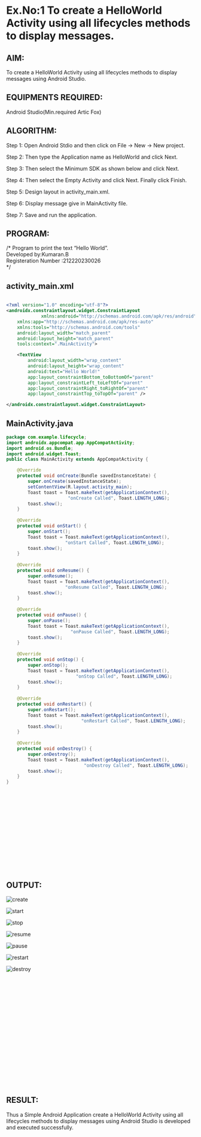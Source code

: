 # Ex.No:1 To create a HelloWorld Activity using all lifecycles methods to display messages.


## AIM:
To create a HelloWorld Activity using all lifecycles methods to display messages using Android Studio.

## EQUIPMENTS REQUIRED:
Android Studio(Min.required Artic Fox)

## ALGORITHM:
Step 1: Open Android Stdio and then click on File -> New -> New project.

Step 2: Then type the Application name as HelloWorld and click Next. 

Step 3: Then select the Minimum SDK as shown below and click Next.

Step 4: Then select the Empty Activity and click Next. Finally click Finish.

Step 5: Design layout in activity_main.xml.

Step 6: Display message give in MainActivity file.

Step 7: Save and run the application.

## PROGRAM:

/*
Program to print the text “Hello World”.\
Developed by:Kumaran.B\
Registeration Number :212220230026\
*/

## activity_main.xml
```xml

<?xml version="1.0" encoding="utf-8"?>
<androidx.constraintlayout.widget.ConstraintLayout 
             xmlns:android="http://schemas.android.com/apk/res/android"
    xmlns:app="http://schemas.android.com/apk/res-auto"
    xmlns:tools="http://schemas.android.com/tools"
    android:layout_width="match_parent"
    android:layout_height="match_parent"
    tools:context=".MainActivity">

    <TextView
        android:layout_width="wrap_content"
        android:layout_height="wrap_content"
        android:text="Hello World!"
        app:layout_constraintBottom_toBottomOf="parent"
        app:layout_constraintLeft_toLeftOf="parent"
        app:layout_constraintRight_toRightOf="parent"
        app:layout_constraintTop_toTopOf="parent" />

</androidx.constraintlayout.widget.ConstraintLayout>
```
## MainActivity.java
```java
package com.example.lifecycle;
import androidx.appcompat.app.AppCompatActivity;
import android.os.Bundle;
import android.widget.Toast;
public class MainActivity extends AppCompatActivity {

    @Override
    protected void onCreate(Bundle savedInstanceState) {
        super.onCreate(savedInstanceState);
        setContentView(R.layout.activity_main);
        Toast toast = Toast.makeText(getApplicationContext(),
                       "onCreate Called", Toast.LENGTH_LONG);
        toast.show();
    }
    
    @Override
    protected void onStart() {
        super.onStart();
        Toast toast = Toast.makeText(getApplicationContext(),
                      "onStart Called", Toast.LENGTH_LONG);
        toast.show();
    }
    
    @Override
    protected void onResume() {
        super.onResume();
        Toast toast = Toast.makeText(getApplicationContext(),
                      "onResume Called", Toast.LENGTH_LONG);
        toast.show();
    }
    
    @Override
    protected void onPause() {
        super.onPause();
        Toast toast = Toast.makeText(getApplicationContext(),
                        "onPause Called", Toast.LENGTH_LONG);
        toast.show();
    }
    
    @Override
    protected void onStop() {
        super.onStop();
        Toast toast = Toast.makeText(getApplicationContext(),
                          "onStop Called", Toast.LENGTH_LONG);
        toast.show();
    }
    
    @Override
    protected void onRestart() {
        super.onRestart();
        Toast toast = Toast.makeText(getApplicationContext(),
                            "onRestart Called", Toast.LENGTH_LONG);
        toast.show();
    }
    
    @Override
    protected void onDestroy() {
        super.onDestroy();
        Toast toast = Toast.makeText(getApplicationContext(), 
                             "onDestroy Called", Toast.LENGTH_LONG);
        toast.show();
    }
}
```


## <br/><br/><br/><br/><br/><br/><br/><br/><br/>OUTPUT:
![create](https://user-images.githubusercontent.com/75243072/165220565-b60cdf6e-e1de-47b5-8e08-335c398cd870.png)

![start](https://user-images.githubusercontent.com/75243072/165220664-d2808a80-961c-4e7f-969e-3044427e79b6.png)

![stop](https://user-images.githubusercontent.com/75243072/165220966-4dcfe574-27bb-4fe7-bb17-4afc1325cd99.png)

![resume](https://user-images.githubusercontent.com/75243072/165221096-4fcc9378-c5fb-47b3-ac92-3f1a52a59291.png)

![pause](https://user-images.githubusercontent.com/75243072/165220975-b055acac-f8f8-43d7-90d4-1951e493b59f.png)

![restart](https://user-images.githubusercontent.com/75243072/165220979-2bec9407-e748-496e-801c-001b96a1f3bc.png)

![destroy](https://user-images.githubusercontent.com/75243072/165220969-8e64dc1d-62ae-468f-9872-5ab7fefa9aa7.png)


## <br/><br/><br/><br/><br/><br/><br/><br/><br/><br/><br/><br/>RESULT:
Thus a Simple Android Application create a HelloWorld Activity using all lifecycles methods to display messages using Android Studio is developed and executed successfully.
